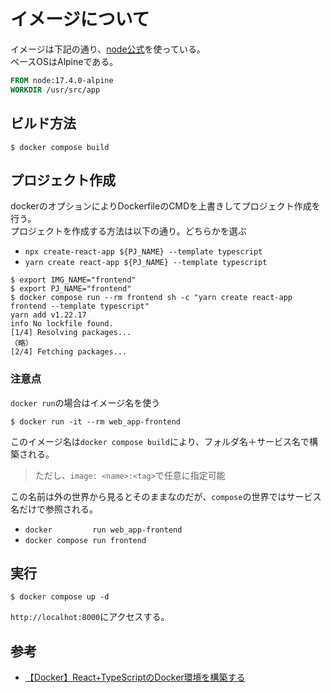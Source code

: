 # イメージについて

イメージは下記の通り、[node公式](https://github.com/nodejs/docker-node/blob/main/README.md#how-to-use-this-image)を使っている。  
ベースOSはAlpineである。

```dockerfile
FROM node:17.4.0-alpine
WORKDIR /usr/src/app
```

## ビルド方法

```console
$ docker compose build
```

## プロジェクト作成

dockerのオプションによりDockerfileのCMDを上書きしてプロジェクト作成を行う。  
プロジェクトを作成する方法は以下の通り。どちらかを選ぶ

- `npx create-react-app ${PJ_NAME} --template typescript`
- `yarn create react-app ${PJ_NAME} --template typescript`

```console
$ export IMG_NAME="frontend"
$ export PJ_NAME="frontend"
$ docker compose run --rm frontend sh -c "yarn create react-app frontend --template typescript"
yarn add v1.22.17
info No lockfile found.
[1/4] Resolving packages...
（略）
[2/4] Fetching packages...
```

### 注意点

`docker run`の場合はイメージ名を使う

```console
$ docker run -it --rm web_app-frontend
```

このイメージ名は`docker compose build`により、フォルダ名＋サービス名で構築される。  

> ただし、`image: <name>:<tag>`で任意に指定可能

この名前は外の世界から見るとそのままなのだが、`compose`の世界ではサービス名だけで参照される。

- `docker         run web_app-frontend`
- `docker compose run frontend`

## 実行

```console
$ docker compose up -d
```

`http://localhot:8000`にアクセスする。

## 参考

- [【Docker】React+TypeScriptのDocker環境を構築する](https://zenn.dev/wakkunn/articles/2fa2943d1fc58f)
